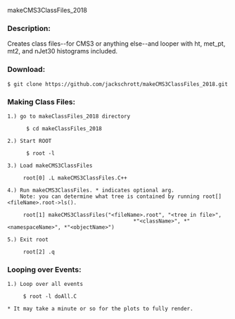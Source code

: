 makeCMS3ClassFiles_2018

### Description:
Creates class files--for CMS3 or anything else--and looper with ht, met_pt, mt2, and nJet30 histograms included.

### Download:

    $ git clone https://github.com/jackschrott/makeCMS3ClassFiles_2018.git

### Making Class Files:

    1.) go to makeClassFiles_2018 directory

          $ cd makeClassFiles_2018
      
    2.) Start ROOT

          $ root -l
      
    3.) Load makeCMS3ClassFiles

         root[0] .L makeCMS3ClassFiles.C++
      
    4.) Run makeCMS3ClassFiles. * indicates optional arg. 
        Note: you can determine what tree is contained by running root[] <fileName>.root->ls().
      
         root[1] makeCMS3ClassFiles("<fileName>.root", "<tree in file>", 
                                            *"<className>", *"<namespaceName>", *"<objectName>")
         
    5.) Exit root
        
         root[2] .q
      
### Looping over Events:

    1.) Loop over all events
    
         $ root -l doAll.C
         
    * It may take a minute or so for the plots to fully render.
    
